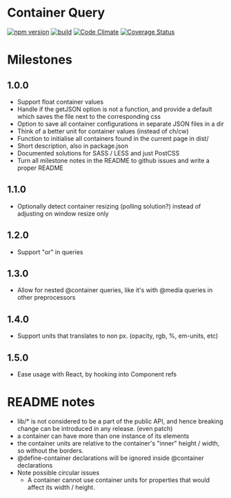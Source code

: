 # Container Query

[![npm version](https://badge.fury.io/js/z-image-preloader.svg)](http://badge.fury.io/js/z-image-preloader)
[![build](https://travis-ci.org/ZeeCoder/container-query.svg?branch=master)](https://travis-ci.org/ZeeCoder/container-query)
[![Code Climate](https://codeclimate.com/github/ZeeCoder/container-query/badges/gpa.svg)](https://codeclimate.com/github/ZeeCoder/container-query)
[![Coverage Status](https://coveralls.io/repos/github/ZeeCoder/container-query/badge.svg?branch=master)](https://coveralls.io/github/ZeeCoder/container-query?branch=master)

# Milestones

## 1.0.0
- Support float container values
- Handle if the getJSON option is not a function, and provide a default which saves the file next to the corresponding css
- Option to save all container configurations in separate JSON files in a dir
- Think of a better unit for container values (instead of ch/cw)
- Function to initialise all containers found in the current page in dist/
- Short description, also in package.json
- Documented solutions for SASS / LESS and just PostCSS
- Turn all milestone notes in the README to github issues and write a proper README

## 1.1.0
- Optionally detect container resizing (polling solution?) instead of adjusting on window resize only

## 1.2.0
- Support "or" in queries

## 1.3.0
- Allow for nested @container queries, like it's with @media queries in other preprocessors

## 1.4.0
- Support units that translates to non px. (opacity, rgb, %, em-units, etc)

## 1.5.0
- Ease usage with React, by hooking into Component refs 

# README notes

- lib/* is not considered to be a part of the public API, and hence breaking
change can be introduced in any release. (even patch)
- a container can have more than one instance of its elements
- the container units are relative to the container's "inner" height / width, so without the borders.
- @define-container declarations will be ignored inside @container declarations
- Note possible circular issues
    - A container cannot use container units for properties that would affect
    its width / height.
